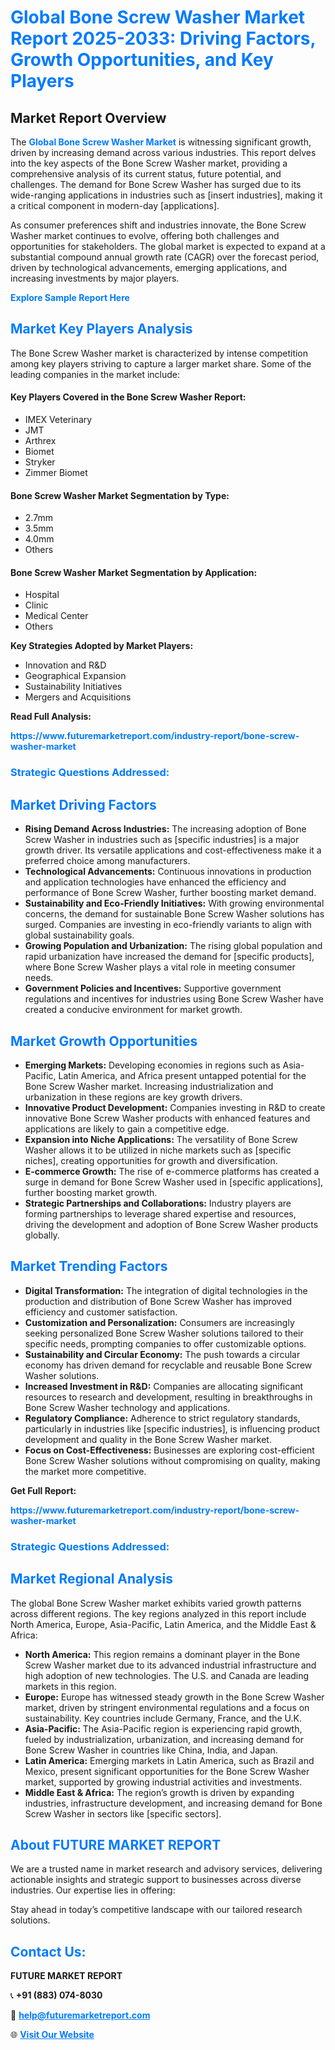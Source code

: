 <h1 style="color: #007BFF;">Global Bone Screw Washer Market Report 2025-2033: Driving Factors, Growth Opportunities, and Key Players</h1>

<section id="overview">
<h2>Market Report Overview</h2>
<p>The <a href="https://www.futuremarketreport.com/industry-report/bone-screw-washer-market" style="color: #007BFF; text-decoration: none;"><strong>Global Bone Screw Washer Market</strong></a> is witnessing significant growth, driven by increasing demand across various industries. This report delves into the key aspects of the Bone Screw Washer market, providing a comprehensive analysis of its current status, future potential, and challenges. The demand for Bone Screw Washer has surged due to its wide-ranging applications in industries such as [insert industries], making it a critical component in modern-day [applications].</p>
<p>As consumer preferences shift and industries innovate, the Bone Screw Washer market continues to evolve, offering both challenges and opportunities for stakeholders. The global market is expected to expand at a substantial compound annual growth rate (CAGR) over the forecast period, driven by technological advancements, emerging applications, and increasing investments by major players.</p>
</section>

<section id="overview">
<p><a href="https://www.futuremarketreport.com/request-sample/reportId=83935" style="color: #007BFF; text-decoration: none;"><strong>Explore Sample Report Here</strong></a></p>
</section>

<section id="key-players">
<h2 style="color: #007BFF;">Market Key Players Analysis</h2>
<p>The Bone Screw Washer market is characterized by intense competition among key players striving to capture a larger market share. Some of the leading companies in the market include:</p>
<h4>Key Players Covered in the Bone Screw Washer Report:</h4>
<ul><li>IMEX Veterinary</li><li>JMT</li><li>Arthrex</li><li>Biomet</li><li>Stryker</li><li>Zimmer Biomet</li></ul>
<h4>Bone Screw Washer Market Segmentation by Type:</h4>
<ul><li>2.7mm</li><li>3.5mm</li><li>4.0mm</li><li>Others</li></ul>

<h4>Bone Screw Washer Market Segmentation by Application:</h4>
<ul><li>Hospital</li><li>Clinic</li><li>Medical Center</li><li>Others</li></ul>
<p><strong>Key Strategies Adopted by Market Players:</strong></p>
<ul>
<li>Innovation and R&D</li>
<li>Geographical Expansion</li>
<li>Sustainability Initiatives</li>
<li>Mergers and Acquisitions</li>
</ul>
</section>

<section>
<p><strong>Read Full Analysis: </strong></p><a href="https://www.futuremarketreport.com/industry-report/bone-screw-washer-market" style="color: #007BFF; text-decoration: none;"><strong>https://www.futuremarketreport.com/industry-report/bone-screw-washer-market</strong></a>
<h3 style="color: #007BFF;">Strategic Questions Addressed:</h3>
</section>

<section id="driving-factors">
<h2 style="color: #007BFF;">Market Driving Factors</h2>
<ul>
<li><strong>Rising Demand Across Industries:</strong> The increasing adoption of Bone Screw Washer in industries such as [specific industries] is a major growth driver. Its versatile applications and cost-effectiveness make it a preferred choice among manufacturers.</li>
<li><strong>Technological Advancements:</strong> Continuous innovations in production and application technologies have enhanced the efficiency and performance of Bone Screw Washer, further boosting market demand.</li>
<li><strong>Sustainability and Eco-Friendly Initiatives:</strong> With growing environmental concerns, the demand for sustainable Bone Screw Washer solutions has surged. Companies are investing in eco-friendly variants to align with global sustainability goals.</li>
<li><strong>Growing Population and Urbanization:</strong> The rising global population and rapid urbanization have increased the demand for [specific products], where Bone Screw Washer plays a vital role in meeting consumer needs.</li>
<li><strong>Government Policies and Incentives:</strong> Supportive government regulations and incentives for industries using Bone Screw Washer have created a conducive environment for market growth.</li>
</ul>
</section>

<section id="growth-opportunities">
<h2 style="color: #007BFF;">Market Growth Opportunities</h2>
<ul>
<li><strong>Emerging Markets:</strong> Developing economies in regions such as Asia-Pacific, Latin America, and Africa present untapped potential for the Bone Screw Washer market. Increasing industrialization and urbanization in these regions are key growth drivers.</li>
<li><strong>Innovative Product Development:</strong> Companies investing in R&D to create innovative Bone Screw Washer products with enhanced features and applications are likely to gain a competitive edge.</li>
<li><strong>Expansion into Niche Applications:</strong> The versatility of Bone Screw Washer allows it to be utilized in niche markets such as [specific niches], creating opportunities for growth and diversification.</li>
<li><strong>E-commerce Growth:</strong> The rise of e-commerce platforms has created a surge in demand for Bone Screw Washer used in [specific applications], further boosting market growth.</li>
<li><strong>Strategic Partnerships and Collaborations:</strong> Industry players are forming partnerships to leverage shared expertise and resources, driving the development and adoption of Bone Screw Washer products globally.</li>
</ul>
</section>

<section id="trending-factors">
<h2 style="color: #007BFF;">Market Trending Factors</h2>
<ul>
<li><strong>Digital Transformation:</strong> The integration of digital technologies in the production and distribution of Bone Screw Washer has improved efficiency and customer satisfaction.</li>
<li><strong>Customization and Personalization:</strong> Consumers are increasingly seeking personalized Bone Screw Washer solutions tailored to their specific needs, prompting companies to offer customizable options.</li>
<li><strong>Sustainability and Circular Economy:</strong> The push towards a circular economy has driven demand for recyclable and reusable Bone Screw Washer solutions.</li>
<li><strong>Increased Investment in R&D:</strong> Companies are allocating significant resources to research and development, resulting in breakthroughs in Bone Screw Washer technology and applications.</li>
<li><strong>Regulatory Compliance:</strong> Adherence to strict regulatory standards, particularly in industries like [specific industries], is influencing product development and quality in the Bone Screw Washer market.</li>
<li><strong>Focus on Cost-Effectiveness:</strong> Businesses are exploring cost-efficient Bone Screw Washer solutions without compromising on quality, making the market more competitive.</li>
</ul>
</section>

<section>
<p><strong>Get Full Report: </strong></p><a href="https://www.futuremarketreport.com/industry-report/bone-screw-washer-market" style="color: #007BFF; text-decoration: none;"><strong>https://www.futuremarketreport.com/industry-report/bone-screw-washer-market</strong></a>
<h3 style="color: #007BFF;">Strategic Questions Addressed:</h3>
</section>


<section id="regional-analysis">
<h2 style="color: #007BFF;">Market Regional Analysis</h2>
<p>The global Bone Screw Washer market exhibits varied growth patterns across different regions. The key regions analyzed in this report include North America, Europe, Asia-Pacific, Latin America, and the Middle East & Africa:</p>
<ul>
<li><strong>North America:</strong> This region remains a dominant player in the Bone Screw Washer market due to its advanced industrial infrastructure and high adoption of new technologies. The U.S. and Canada are leading markets in this region.</li>
<li><strong>Europe:</strong> Europe has witnessed steady growth in the Bone Screw Washer market, driven by stringent environmental regulations and a focus on sustainability. Key countries include Germany, France, and the U.K.</li>
<li><strong>Asia-Pacific:</strong> The Asia-Pacific region is experiencing rapid growth, fueled by industrialization, urbanization, and increasing demand for Bone Screw Washer in countries like China, India, and Japan.</li>
<li><strong>Latin America:</strong> Emerging markets in Latin America, such as Brazil and Mexico, present significant opportunities for the Bone Screw Washer market, supported by growing industrial activities and investments.</li>
<li><strong>Middle East & Africa:</strong> The region’s growth is driven by expanding industries, infrastructure development, and increasing demand for Bone Screw Washer in sectors like [specific sectors].</li>
</ul>
</section>

<footer>
<h2 style="color: #007BFF;">About FUTURE MARKET REPORT</h2>
<p>We are a trusted name in market research and advisory services, delivering actionable insights and strategic support to businesses across diverse industries. Our expertise lies in offering:</p>

<p>Stay ahead in today’s competitive landscape with our tailored research solutions.</p>

<h2 style="color: #007BFF;">Contact Us:</h2>
<p><strong>FUTURE MARKET REPORT</strong></p>
<p>📞 <strong>+91 (883) 074-8030</strong></p>
<p>📧 <strong><a href="mailto:help@futuremarketreport.com" style="color: #007BFF;">help@futuremarketreport.com</a></strong></p>
<p>🌐 <strong><a href="https://www.futuremarketreport.com/" style="color: #007BFF;">Visit Our Website</a></strong></p>
</footer>